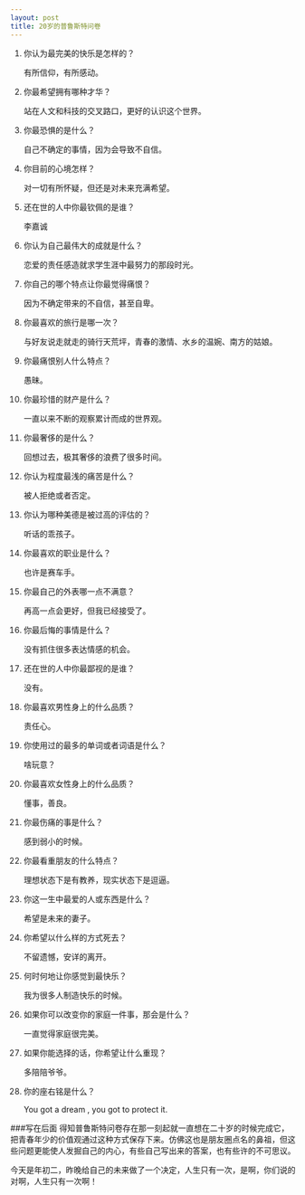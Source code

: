 ```yaml
---
layout: post
title: 20岁的普鲁斯特问卷
---
```


1. 你认为最完美的快乐是怎样的？

	有所信仰，有所感动。

2. 你最希望拥有哪种才华？

	站在人文和科技的交叉路口，更好的认识这个世界。

3. 你最恐惧的是什么？

	自己不确定的事情，因为会导致不自信。
	
4. 你目前的心境怎样？

	对一切有所怀疑，但还是对未来充满希望。
	
5. 还在世的人中你最钦佩的是谁？

	李嘉诚
	
6. 你认为自己最伟大的成就是什么？

	恋爱的责任感造就求学生涯中最努力的那段时光。
	
7. 你自己的哪个特点让你最觉得痛恨？

	因为不确定带来的不自信，甚至自卑。
	
8. 你最喜欢的旅行是哪一次？

	与好友说走就走的骑行天荒坪，青春的激情、水乡的温婉、南方的姑娘。
	
9. 你最痛恨别人什么特点？

	愚昧。
	
10. 你最珍惜的财产是什么？

	一直以来不断的观察累计而成的世界观。
	
11. 你最奢侈的是什么？

	回想过去，极其奢侈的浪费了很多时间。
	
12. 你认为程度最浅的痛苦是什么？

	被人拒绝或者否定。
	
13. 你认为哪种美德是被过高的评估的？

	听话的乖孩子。
	
14. 你最喜欢的职业是什么？

	也许是赛车手。
	
15. 你最自己的外表哪一点不满意？

	再高一点会更好，但我已经接受了。
	
16. 你最后悔的事情是什么？

	没有抓住很多表达情感的机会。
	
17. 还在世的人中你最鄙视的是谁？

	没有。
	
18. 你最喜欢男性身上的什么品质？

	责任心。
	
19. 你使用过的最多的单词或者词语是什么？

	啥玩意？
	
20. 你最喜欢女性身上的什么品质？

	懂事，善良。
	
21. 你最伤痛的事是什么？

	感到弱小的时候。
	
22. 你最看重朋友的什么特点？

	理想状态下是有教养，现实状态下是逗逼。
	
23. 你这一生中最爱的人或东西是什么？

	希望是未来的妻子。
	
24. 你希望以什么样的方式死去？

	不留遗憾，安详的离开。
	
25. 何时何地让你感觉到最快乐？

	我为很多人制造快乐的时候。
	
26. 如果你可以改变你的家庭一件事，那会是什么？

	一直觉得家庭很完美。
	
27. 如果你能选择的话，你希望让什么重现？

	多陪陪爷爷。
	
28. 你的座右铭是什么？

	You got a dream , you got to protect it.
	
###写在后面
得知普鲁斯特问卷存在那一刻起就一直想在二十岁的时候完成它，把青春年少的价值观通过这种方式保存下来。仿佛这也是朋友圈点名的鼻祖，但这些问题更能使人发掘自己的内心，有些自己写出来的答案，也有些许的不可思议。

今天是年初二，昨晚给自己的未来做了一个决定，人生只有一次，是啊，你们说的对啊，人生只有一次啊！